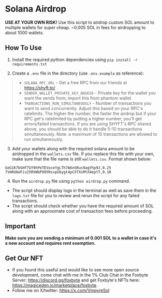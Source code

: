 # Solana Airdrop
__USE AT YOUR OWN RISK!__ Use this script to airdrop custom SOL amount to multiple wallets for super cheap. ~0.005 SOL in fees for airdropping to about 1000 wallets.

## How To Use
1. Install the required python dependencies using `pip install -r requirements.txt`

2. Create a `.env` file in the directory (use `.env.example` as reference):
> - `SOLANA_RPC_URL` - Get a free RPC from our friends at https://shyft.to/
> - `SENDER_WALLET_PRIVATE_KEY_BASE58` - Private key for the wallet you want the sends from; import this from phantom wallet
> - `TRANSACTIONS_RUN_SIMULTANEOUSLY` - Number of transactions you want to send concurrently. Adjust this based on your RPC's ratelimits. The higher the number, the faster the airdrop but if your RPC get's ratelimited by putting a higher number, you'll get errors/failed transactions. If you are using SHYFT's RPC shared above, you should be able to do it handle 5-10 transactions simultaneously. Note: a maximum of 10 transactions are allowed to run simultaneously.

3. Add your wallets along with the required solana amount to be airdropped in the `wallets.csv` file. If you replace this file with your own, make sure that the file name is still `wallets.csv`. Format shown below:
```
GeG1K7bSHf7GY9hPeTEVoceYgLTh7A6nSRus9agYhp9J,0.25
7VmRUAeFiv25RVWbP995RsvpUbygt4pCXTXsMtX4eptT,0.10
```

4. Run the `airdrop.py` file using `python airdrop.py` command. 
- The script should display logs in the terminal as well as save them in the `logs.txt` file for you to review and rerun the script for any failed transactions.
- The script should check whether you have the required amount of SOL along with an approximate cost of transaction fees before proceeding.

## Important
**Make sure you are sending a minimum of 0.001 SOL to a wallet in case it's a new account and requires rent exemption.**

## Get Our NFT
- If you found this useful and would like to see more open source development, come chat with me in the 1% Club Chat in the Foxbyte Server: https://discord.gg/foxbyte and get Foxbyte's NFTs here: https://magiceden.io/marketplace/foxbyte.
- Follow me on X/twitter: https://x.com/VmpyreSol
